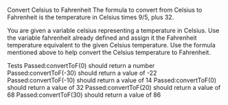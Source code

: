 Convert Celsius to Fahrenheit
The formula to convert from Celsius to Fahrenheit is the temperature in Celsius times 9/5, plus 32.

You are given a variable celsius representing a temperature in Celsius. Use the variable fahrenheit already defined and assign it the Fahrenheit temperature equivalent to the given Celsius temperature. Use the formula mentioned above to help convert the Celsius temperature to Fahrenheit.

Tests
Passed:convertToF(0) should return a number
Passed:convertToF(-30) should return a value of -22
Passed:convertToF(-10) should return a value of 14
Passed:convertToF(0) should return a value of 32
Passed:convertToF(20) should return a value of 68
Passed:convertToF(30) should return a value of 86